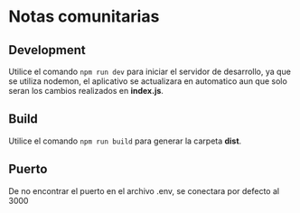 # Notas comunitarias

## Development

Utilice el comando `npm run dev` para iniciar el servidor de desarrollo, ya que se utiliza nodemon, el aplicativo se actualizara en automatico aun que solo seran los cambios realizados en __index.js__.

## Build

Utilice el comando `npm run build` para generar la carpeta __dist__.

## Puerto

De no encontrar el puerto en el archivo .env, se conectara por defecto al 3000